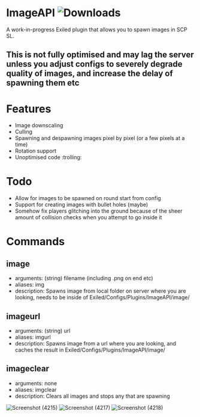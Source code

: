 # ImageAPI  ![Downloads](https://img.shields.io/github/downloads/morgana-x/ImageAPI/total)
A work-in-progress Exiled plugin that allows you to spawn images in SCP SL.
## This is not fully optimised and may lag the server unless you adjust configs to severely degrade quality of images, and increase the delay of spawning them etc

# Features
+ Image downscaling
+ Culling
+ Spawning and despawning images pixel by pixel (or a few pixels at a time)
+ Rotation support
+ Unoptimised code :trolling:

# Todo
+ Allow for images to be spawned on round start from config
+ Support for creating images with bullet holes (maybe)
+ Somehow fix players glitching into the ground because of the sheer amount of collision checks when you attempt to go inside it

# Commands
## image
+ arguments: (string) filename (including .png on end etc)
+ aliases: img
+ description: Spawns image from local folder on server where you are looking, needs to be inside of Exiled/Configs/Plugins/ImageAPI/image/
## imageurl
+ arguments: (string) url
+ aliases: imgurl
+ description: Spawns image from a url where you are looking, and caches the result in Exiled/Configs/Plugins/ImageAPI/image/
## imageclear
+ arguments: none
+ aliases: imgclear
+ description: Clears all images and stops any that are spawning

![Screenshot (4215)](https://github.com/morgana-x/ImageAPI/assets/89588301/9d47ca01-fac5-4bbb-b8cd-06ffb6292219)
![Screenshot (4217)](https://github.com/morgana-x/ImageAPI/assets/89588301/b5e86399-9b5a-486f-b7bb-6300b6203c58)
![Screenshot (4218)](https://github.com/morgana-x/ImageAPI/assets/89588301/94233fd0-be3b-453c-9eb7-67cc213d2ebe)
